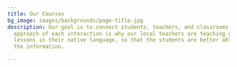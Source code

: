 ```yaml
---
title: Our Courses
bg_image: images/backgrounds/page-title.jpg
description: Our goal is to connect students, teachers, and classrooms. The grassroots
  approach of each interaction is why our local teachers are teaching our technology
  lessons in their native language, so that the students are better able to absorb
  the information.

---
```

